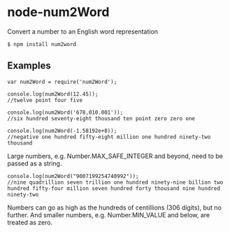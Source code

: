 # node-num2Word
Convert a number to an English word representation

<article>

`
$ npm install num2word
`

<h1>Examples</h1>
  
```
var num2Word = require('num2Word');
    
console.log(num2Word(12.45));
//twelve point four five
    
console.log(num2Word('678,010.001'));
//six hundred seventy-eight thousand ten point zero zero one
    
console.log(num2Word(-1.58192e+8));
//negative one hundred fifty-eight million one hundred ninety-two thousand
```

Large numbers, e.g. Number.MAX_SAFE_INTEGER and beyond, need to be passed as a string.
  
```  
console.log(num2Word("9007199254740992"));
//nine quadrillion seven trillion one hundred ninety-nine billion two hundred fifty-four million seven hundred forty thousand nine hundred ninety-two
```
  
Numbers can go as high as the hundreds of centillions (306 digits), but no further.
And smaller numbers, e.g. Number.MIN_VALUE and below, are treated as zero.

</article>
